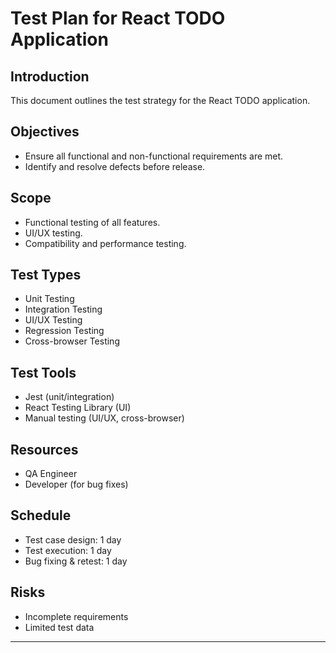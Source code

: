 # Test Plan for React TODO Application

## Introduction
This document outlines the test strategy for the React TODO application.

## Objectives
- Ensure all functional and non-functional requirements are met.
- Identify and resolve defects before release.

## Scope
- Functional testing of all features.
- UI/UX testing.
- Compatibility and performance testing.

## Test Types
- Unit Testing
- Integration Testing
- UI/UX Testing
- Regression Testing
- Cross-browser Testing

## Test Tools
- Jest (unit/integration)
- React Testing Library (UI)
- Manual testing (UI/UX, cross-browser)

## Resources
- QA Engineer
- Developer (for bug fixes)

## Schedule
- Test case design: 1 day
- Test execution: 1 day
- Bug fixing & retest: 1 day

## Risks
- Incomplete requirements
- Limited test data

---

